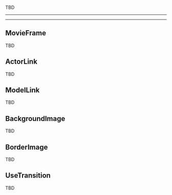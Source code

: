 TBD

___

___

## MovieFrame

TBD

## ActorLink

TBD

## ModelLink

TBD

## BackgroundImage

TBD

## BorderImage

TBD

## UseTransition

TBD